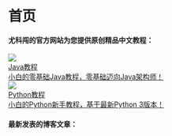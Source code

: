 # 首页

<h4>尤科闯的官方网站为您提供原创精品中文教程：</h4>

<div class="home-book-list">
    <!-- java -->
    <div class="home-book-list-item">
        <a href="/books/java/index.html" class="home-book-list-image">
            <div>
                <img src="/static/cover/java.jpg" /> 
            </div>
            <div class="home-book-list-title">
                Java教程
            </div>
            <div class="home-book-list-desc">
                小白的零基础Java教程，零基础迈向Java架构师！
            </div>
        </a>
    </div>
    <!-- python -->
    <div class="home-book-list-item">
        <a href="/books/python/index.html" class="home-book-list-image">
            <div>
                <img src="/static/cover/python.jpg" />
            </div>
            <div class="home-book-list-title">
                Python教程
            </div>
            <div class="home-book-list-desc">
                小白的Python新手教程，基于最新Python 3版本！
            </div>
        </a>
    </div>
    <!-- javascript -->
    <!-- <div class="home-book-list-item">
        <a href="/books/javascript/index.html" class="home-book-list-image">
            <div>
                <img src="/static/cover/javascript.jpg" />
            </div>
            <div class="home-book-list-title">
                JavaScript教程
            </div>
            <div class="home-book-list-desc">
                迈向全栈工程师之路的JavaScript教程！
            </div>
        </a>
    </div> -->
    <!-- sql -->
    <!-- <div class="home-book-list-item">
        <a href="/books/sql/index.html" class="home-book-list-image">
            <div>
                <img src="/static/cover/sql.jpg" />
            </div>
            <div class="home-book-list-title">
                SQL教程
            </div>
            <div class="home-book-list-desc">
                小白的零基础SQL教程，可以在线跑SQL！
            </div>
        </a>
    </div> -->
    <!-- summerframework -->
    <!-- <div class="home-book-list-item">
        <a href="/books/summerframework/index.html" class="home-book-list-image">
            <div>
                <img src="/static/cover/summerframework.jpg" />
            </div>
            <div class="home-book-list-title">
                手写Spring
            </div>
            <div class="home-book-list-desc">
                自己动手，从零开发一个迷你版的Spring框架！
            </div>
        </a>
    </div> -->
    <!-- jerrymouse -->
    <!-- <div class="home-book-list-item">
        <a href="/books/jerrymouse/index.html" class="home-book-list-image">
            <div>
                <img src="/static/cover/jerrymouse.jpg" />
            </div>
            <div class="home-book-list-title">
                手写Tomcat
            </div>
            <div class="home-book-list-desc">
                自己动手，从零开发一个迷你版的Tomcat服务器！
            </div>
        </a>
    </div> -->
    <!-- blockchain -->
    <!-- <div class="home-book-list-item">
        <a href="/books/blockchain/index.html" class="home-book-list-image">
            <div>
                <img src="/static/cover/blockchain.jpg" />
            </div>
            <div class="home-book-list-title">
                区块链教程
            </div>
            <div class="home-book-list-desc">
                零基础入门区块链，还可以在线写代码！
            </div>
        </a>
    </div> -->
    <!-- git -->
    <!-- <div class="home-book-list-item">
        <a href="/books/git/index.html" class="home-book-list-image">
            <div>
                <img src="/static/cover/git.jpg" />
            </div>
            <div class="home-book-list-title">
                Git教程
            </div>
            <div class="home-book-list-desc">
                最适合小白入门的浅显易懂的Git教程！
            </div>
        </a>
    </div> -->
    <!-- makefile -->
    <!-- <div class="home-book-list-item">
        <a href="/books/makefile/index.html" class="home-book-list-image">
            <div>
                <img src="/static/cover/makefile.jpg" />
            </div>
            <div class="home-book-list-title">
                Makefile教程
            </div>
            <div class="home-book-list-desc">
                入门Linux开发，从零开始编写Makefile！
            </div>
        </a>
    </div> -->
</div>

<h4>最新发表的博客文章：</h4>

<div id="home-blog-list" class="home-blog-list"></div>

<script>
    documentReady(async ()=>{
        const resp = await fetch('/blogs/all/index.json');
        let blogs = await resp.json();
        if (blogs.length > 20) {
            blogs = blogs.slice(0, 20);
        }
        console.log(JSON.stringify(blogs));
        const items = blogs.map(blog => {
            let date = new Date(blog.date).toLocaleDateString(undefined, { year: 'numeric', month: 'long', day: 'numeric' });
            return `
<div class="home-blog-list-item">
    <div><span class="text-sm font-semibold uppercase">${date}</span></div>
    <div><a href="${blog.uri}">${gitsite.encodeHtml(blog.title)}</a></div>
</div>`;
        });
        document.getElementById('home-blog-list').innerHTML = items.join('');
    });
</script>
